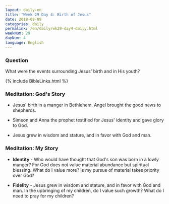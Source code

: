 ```yaml
---
layout: daily-en
title: "Week 29 Day 4: Birth of Jesus"
date: 2018-08-09 
categories: daily
permalink: /en/daily/wk29-day4-daily.html
weekNum: 29
dayNum: 4
language: English
---
```


### Question     
What were the events surrounding Jesus' birth and in His youth?

{% include BibleLinks.html %} 

### Meditation: God's Story   
+ Jesus' birth in a manger in Bethlehem. Angel brought the good news to shepherds. 

+ Simeon and Anna the prophet testified for Jesus' identity and gave glory to God. 

+ Jesus grew in wisdom and stature, and in favor with God and man. 

### Meditation: My Story   
+ **Identity** - Who would have thought that God's son was born in a lowly manger? For God does not value material abundance but spiritual blessing. What do I value more? Is my pursue of material takes priority over God? 

+ **Fidelity** - Jesus grew in wisdom and stature, and in favor with God and man. In the upbringing of my children, do I value such growth? What do I need to pray for my children? 
